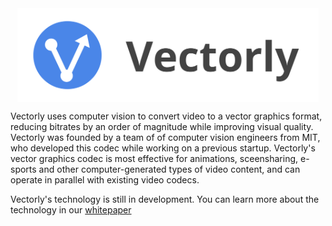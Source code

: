 
<img src="img/title.svg" alt="Drawing" style="height: 150px; display: block; margin: auto;"/>


Vectorly uses computer vision to convert video to a vector graphics format, reducing bitrates by an order of magnitude while improving visual quality. Vectorly was founded by a team of of computer vision engineers from MIT, who developed this codec while working on a previous startup. Vectorly's vector graphics codec is most effective for animations, sceensharing, e-sports and other computer-generated types of video content, and can operate in parallel with existing video codecs.


Vectorly's technology is still in development. You can learn more about the technology in our [whitepaper](https://files.vectorly.io/whitepaper.pdf)



